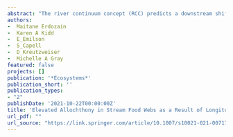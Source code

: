 ```yaml
--- 
abstract: "The river continuum concept (RCC) predicts a downstream shift in the reliance of aquatic consumers from terrestrial to aquatic carbon sources, but this concept has rarely been assessed with longitudinal studies. Similarly, there are no studies addressing how forestry related disturbances to the structure of headwater food webs manifest (accumulate/dissipate) downstream and/or whether forest management alters natural longitudinal trends predicted by the RCC. Using stable isotopes of carbon, nitrogen and hydrogen, we investigated how: 1) autochthony in macroinvertebrates and fish change from small streams to larger downstream sites within a basin with minimal forest management (New Brunswick, Canada); 2) longitudinal trends in autochthony and food web length compare among three basins with different forest management intensity [intensive (harvest and replanting), extensive (harvest only …"
authors: 
-  Maitane Erdozain
-  Karen A Kidd
-  E_Emilson
-  S_Capell
-  D_Kreutzweiser
-  Michelle A Gray
featured: false
projects: []
publication: '*Ecosystems*'
publication_short: ''
publication_types:
- "2"
publishDate: '2021-10-22T00:00:00Z'
title: 'Elevated Allochthony in Stream Food Webs as a Result of Longitudinal Cumulative Effects of Forest Management'
url_pdf: ""
url_source: "https://link.springer.com/article/10.1007/s10021-021-00717-6"
--- 
```



